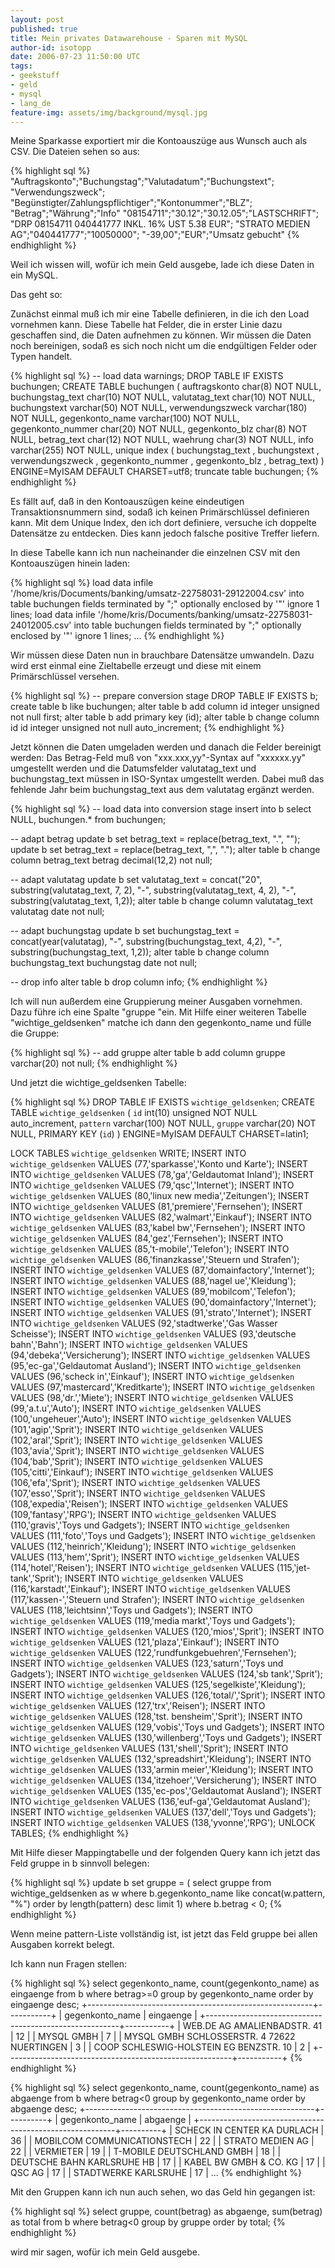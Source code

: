 ```yaml
---
layout: post
published: true
title: Mein privates Datawarehouse - Sparen mit MySQL
author-id: isotopp
date: 2006-07-23 11:50:00 UTC
tags:
- geekstuff
- geld
- mysql
- lang_de
feature-img: assets/img/background/mysql.jpg
---
```

Meine Sparkasse exportiert mir die Kontoauszüge aus Wunsch auch als CSV. Die
Dateien sehen so aus:

{% highlight sql %}
"Auftragskonto";"Buchungstag";"Valutadatum";"Buchungstext";
"Verwendungszweck";
"Begünstigter/Zahlungspflichtiger";"Kontonummer";"BLZ";
"Betrag";"Währung";"Info"
"08154711";"30.12";"30.12.05";"LASTSCHRIFT";
"DRP 08154711 040441777  INKL. 16% UST 5.38 EUR";
"STRATO MEDIEN AG";"040441777";"10050000";
"-39,00";"EUR";"Umsatz gebucht"
{% endhighlight %}

Weil ich wissen will, wofür ich mein Geld ausgebe, lade ich diese Daten in
ein MySQL.

Das geht so:

Zunächst einmal muß ich mir eine Tabelle definieren, in die ich den Load
vornehmen kann. Diese Tabelle hat Felder, die in erster Linie dazu
geschaffen sind, die Daten aufnehmen zu können. Wir müssen die Daten noch
bereinigen, sodaß es sich noch nicht um die endgültigen Felder oder Typen
handelt.

{% highlight sql %}
-- load data
warnings;
DROP TABLE IF EXISTS buchungen;
CREATE TABLE buchungen (
  auftragskonto char(8) NOT NULL,
  buchungstag_text char(10) NOT NULL,
  valutatag_text char(10) NOT NULL,
  buchungstext varchar(50) NOT NULL,
  verwendungszweck varchar(180) NOT NULL,
  gegenkonto_name varchar(100) NOT  NULL,
  gegenkonto_nummer char(20) NOT NULL,
  gegenkonto_blz char(8) NOT NULL,
  betrag_text char(12) NOT NULL,
  waehrung char(3) NOT NULL,
  info varchar(255) NOT  NULL,
  unique index ( buchungstag_text
    , buchungstext
    , verwendungszweck
    , gegenkonto_nummer
    , gegenkonto_blz
    , betrag_text)
) ENGINE=MyISAM DEFAULT CHARSET=utf8;
truncate table buchungen;
{% endhighlight %}

Es fällt auf, daß in den Kontoauszügen keine eindeutigen Transaktionsnummern
sind, sodaß ich keinen Primärschlüssel definieren kann. Mit dem Unique
Index, den ich dort definiere, versuche ich doppelte Datensätze zu
entdecken. Dies kann jedoch falsche positive Treffer liefern.

In diese Tabelle kann ich nun nacheinander die einzelnen CSV mit den
Kontoauszügen hinein laden:

{% highlight sql %}
load data infile  
  '/home/kris/Documents/banking/umsatz-22758031-29122004.csv' 
into table buchungen 
fields terminated by ";" 
optionally enclosed by '"' 
ignore 1 lines;
load data infile 
  '/home/kris/Documents/banking/umsatz-22758031-24012005.csv' 
into table buchungen 
fields terminated by ";" 
optionally enclosed by '"' 
ignore 1 lines;
...
{% endhighlight %}

Wir müssen diese Daten nun in brauchbare Datensätze umwandeln. Dazu wird
erst einmal eine Zieltabelle erzeugt und diese mit einem Primärschlüssel
versehen.

{% highlight sql %}
-- prepare conversion stage
DROP TABLE IF EXISTS b;
create table b like buchungen;
alter table b add column id integer unsigned not null first;
alter table b add primary key (id);
alter table b change column id 
  id integer unsigned not null auto_increment;
{% endhighlight %}

Jetzt können die Daten umgeladen werden und danach die Felder bereinigt
werden: Das Betrag-Feld muß von "xxx.xxx,yy"-Syntax auf "xxxxxx.yy"
umgestellt werden und die Datumsfelder valutatag_text und buchungstag_text
müssen in ISO-Syntax umgestellt werden. Dabei muß das fehlende Jahr beim
buchungstag_text aus dem valutatag ergänzt werden.

{% highlight sql %}
-- load data into conversion stage
insert into b select NULL, buchungen.* from buchungen;

-- adapt betrag
update b set betrag_text = replace(betrag_text, ".", "");
update b set betrag_text = replace(betrag_text, ",", ".");
alter table b change column betrag_text 
  betrag decimal(12,2) not null;

-- adapt valutatag
update b set valutatag_text = 
concat("20", 
   substring(valutatag_text, 7, 2), 
   "-", 
   substring(valutatag_text, 4, 2), 
   "-", 
   substring(valutatag_text, 1,2));
alter table b change column valutatag_text 
  valutatag date not null;

-- adapt buchungstag
update b set buchungstag_text = 
concat(year(valutatag), 
   "-", 
   substring(buchungstag_text, 4,2), 
   "-", 
   substring(buchungstag_text, 1,2));
alter table b change column buchungstag_text 
  buchungstag date not null;

-- drop info
alter table b drop column info;
{% endhighlight %}

Ich will nun außerdem eine Gruppierung meiner Ausgaben vornehmen. Dazu führe
ich eine Spalte "gruppe "ein. Mit Hilfe einer weiteren Tabelle
"wichtige_geldsenken" matche ich dann den gegenkonto_name und fülle die
Gruppe:

{% highlight sql %}
-- add gruppe
alter table b add column gruppe varchar(20) not null;
{% endhighlight %}

Und jetzt die wichtige_geldsenken Tabelle:

{% highlight sql %}
DROP TABLE IF EXISTS `wichtige_geldsenken`;
CREATE TABLE `wichtige_geldsenken` (
  `id` int(10) unsigned NOT NULL auto_increment,
  `pattern` varchar(100) NOT NULL,
  `gruppe` varchar(20) NOT NULL,
  PRIMARY KEY  (`id`)
) ENGINE=MyISAM DEFAULT CHARSET=latin1;

LOCK TABLES `wichtige_geldsenken` WRITE;
INSERT INTO `wichtige_geldsenken` VALUES (77,'sparkasse','Konto und Karte');
INSERT INTO `wichtige_geldsenken` VALUES (78,'ga','Geldautomat Inland');
INSERT INTO `wichtige_geldsenken` VALUES (79,'qsc','Internet');
INSERT INTO `wichtige_geldsenken` VALUES (80,'linux new media','Zeitungen');
INSERT INTO `wichtige_geldsenken` VALUES (81,'premiere','Fernsehen');
INSERT INTO `wichtige_geldsenken` VALUES (82,'walmart','Einkauf');
INSERT INTO `wichtige_geldsenken` VALUES (83,'kabel bw','Fernsehen');
INSERT INTO `wichtige_geldsenken` VALUES (84,'gez','Fernsehen');
INSERT INTO `wichtige_geldsenken` VALUES (85,'t-mobile','Telefon');
INSERT INTO `wichtige_geldsenken` VALUES (86,'finanzkasse','Steuern und Strafen');
INSERT INTO `wichtige_geldsenken` VALUES (87,'domainfactory','Internet');
INSERT INTO `wichtige_geldsenken` VALUES (88,'nagel ue','Kleidung');
INSERT INTO `wichtige_geldsenken` VALUES (89,'mobilcom','Telefon');
INSERT INTO `wichtige_geldsenken` VALUES (90,'domainfactory','Internet');
INSERT INTO `wichtige_geldsenken` VALUES (91,'strato','Internet');
INSERT INTO `wichtige_geldsenken` VALUES (92,'stadtwerke','Gas Wasser Scheisse');
INSERT INTO `wichtige_geldsenken` VALUES (93,'deutsche bahn','Bahn');
INSERT INTO `wichtige_geldsenken` VALUES (94,'debeka','Versicherung');
INSERT INTO `wichtige_geldsenken` VALUES (95,'ec-ga','Geldautomat Ausland');
INSERT INTO `wichtige_geldsenken` VALUES (96,'scheck in','Einkauf');
INSERT INTO `wichtige_geldsenken` VALUES (97,'mastercard','Kreditkarte');
INSERT INTO `wichtige_geldsenken` VALUES (98,'dr.','Miete');
INSERT INTO `wichtige_geldsenken` VALUES (99,'a.t.u','Auto');
INSERT INTO `wichtige_geldsenken` VALUES (100,'ungeheuer','Auto');
INSERT INTO `wichtige_geldsenken` VALUES (101,'agip','Sprit');
INSERT INTO `wichtige_geldsenken` VALUES (102,'aral','Sprit');
INSERT INTO `wichtige_geldsenken` VALUES (103,'avia','Sprit');
INSERT INTO `wichtige_geldsenken` VALUES (104,'bab','Sprit');
INSERT INTO `wichtige_geldsenken` VALUES (105,'citti','Einkauf');
INSERT INTO `wichtige_geldsenken` VALUES (106,'efa','Sprit');
INSERT INTO `wichtige_geldsenken` VALUES (107,'esso','Sprit');
INSERT INTO `wichtige_geldsenken` VALUES (108,'expedia','Reisen');
INSERT INTO `wichtige_geldsenken` VALUES (109,'fantasy','RPG');
INSERT INTO `wichtige_geldsenken` VALUES (110,'gravis','Toys und Gadgets');
INSERT INTO `wichtige_geldsenken` VALUES (111,'foto','Toys und Gadgets');
INSERT INTO `wichtige_geldsenken` VALUES (112,'heinrich','Kleidung');
INSERT INTO `wichtige_geldsenken` VALUES (113,'hem','Sprit');
INSERT INTO `wichtige_geldsenken` VALUES (114,'hotel','Reisen');
INSERT INTO `wichtige_geldsenken` VALUES (115,'jet-tank','Sprit');
INSERT INTO `wichtige_geldsenken` VALUES (116,'karstadt','Einkauf');
INSERT INTO `wichtige_geldsenken` VALUES (117,'kassen-','Steuern und Strafen');
INSERT INTO `wichtige_geldsenken` VALUES (118,'leichtsinn','Toys und Gadgets');
INSERT INTO `wichtige_geldsenken` VALUES (119,'media markt','Toys und Gadgets');
INSERT INTO `wichtige_geldsenken` VALUES (120,'mios','Sprit');
INSERT INTO `wichtige_geldsenken` VALUES (121,'plaza','Einkauf');
INSERT INTO `wichtige_geldsenken` VALUES (122,'rundfunkgebuehren','Fernsehen');
INSERT INTO `wichtige_geldsenken` VALUES (123,'saturn','Toys und Gadgets');
INSERT INTO `wichtige_geldsenken` VALUES (124,'sb tank','Sprit');
INSERT INTO `wichtige_geldsenken` VALUES (125,'segelkiste','Kleidung');
INSERT INTO `wichtige_geldsenken` VALUES (126,'total/','Sprit');
INSERT INTO `wichtige_geldsenken` VALUES (127,'trx','Reisen');
INSERT INTO `wichtige_geldsenken` VALUES (128,'tst. bensheim','Sprit');
INSERT INTO `wichtige_geldsenken` VALUES (129,'vobis','Toys und Gadgets');
INSERT INTO `wichtige_geldsenken` VALUES (130,'willenberg','Toys und Gadgets');
INSERT INTO `wichtige_geldsenken` VALUES (131,'shell','Sprit');
INSERT INTO `wichtige_geldsenken` VALUES (132,'spreadshirt','Kleidung');
INSERT INTO `wichtige_geldsenken` VALUES (133,'armin meier','Kleidung');
INSERT INTO `wichtige_geldsenken` VALUES (134,'itzehoer','Versicherung');
INSERT INTO `wichtige_geldsenken` VALUES (135,'ec-pos','Geldautomat Ausland');
INSERT INTO `wichtige_geldsenken` VALUES (136,'euf-ga','Geldautomat Ausland');
INSERT INTO `wichtige_geldsenken` VALUES (137,'dell','Toys und Gadgets');
INSERT INTO `wichtige_geldsenken` VALUES (138,'yvonne','RPG');
UNLOCK TABLES;
{% endhighlight %}


Mit Hilfe dieser Mappingtabelle und der folgenden Query kann ich jetzt das
Feld gruppe in b sinnvoll belegen:

{% highlight sql %}
update b set gruppe = ( 
    select gruppe 
      from wichtige_geldsenken as w 
     where b.gegenkonto_name like concat(w.pattern, "%") 
  order by length(pattern) desc 
    limit 1) where b.betrag < 0;
{% endhighlight %}

Wenn meine pattern-Liste vollständig ist, ist jetzt das Feld gruppe bei
allen Ausgaben korrekt belegt.

Ich kann nun Fragen stellen:

{% highlight sql %}
select gegenkonto_name, 
         count(gegenkonto_name) as eingaenge 
    from b 
   where betrag>=0 
group by gegenkonto_name 
order by eingaenge desc;
+--------------------------------------------------------+-----------+
| gegenkonto_name                                        | eingaenge |
+--------------------------------------------------------+-----------+
| WEB.DE AG AMALIENBADSTR. 41                            |        12 |
| MYSQL GMBH                                             |         7 |
| MYSQL GMBH SCHLOSSERSTR. 4 72622 NUERTINGEN            |         3 |
| COOP SCHLESWIG-HOLSTEIN EG BENZSTR. 10                 |         2 |
+--------------------------------------------------------+-----------+
{% endhighlight %}

{% highlight sql %}
select gegenkonto_name, 
         count(gegenkonto_name) as abgaenge 
    from b 
   where betrag<0 
group by gegenkonto_name 
order by abgaenge desc;
+---------------------------------------------------------+----------+
| gegenkonto_name                                         | abgaenge |
+---------------------------------------------------------+----------+
| SCHECK IN CENTER KA DURLACH                             |       36 |
| MOBILCOM COMMUNICATIONSTECH                             |       22 |
| STRATO MEDIEN AG                                        |       22 |
| VERMIETER                                               |       19 |
| T-MOBILE DEUTSCHLAND GMBH                               |       18 |
| DEUTSCHE BAHN KARLSRUHE HB                              |       17 |
| KABEL BW GMBH & CO. KG                                  |       17 |
| QSC AG                                                  |       17 |
| STADTWERKE KARLSRUHE                                    |       17 |
...
{% endhighlight %}

Mit den Gruppen kann ich nun auch sehen, wo das Geld hin gegangen ist:

{% highlight sql %}
select gruppe, 
         count(betrag) as abgaenge, 
         sum(betrag) as total 
    from b 
   where betrag<0 
group by gruppe 
order by total;
{% endhighlight %}

wird mir sagen, wofür ich mein Geld ausgebe.
